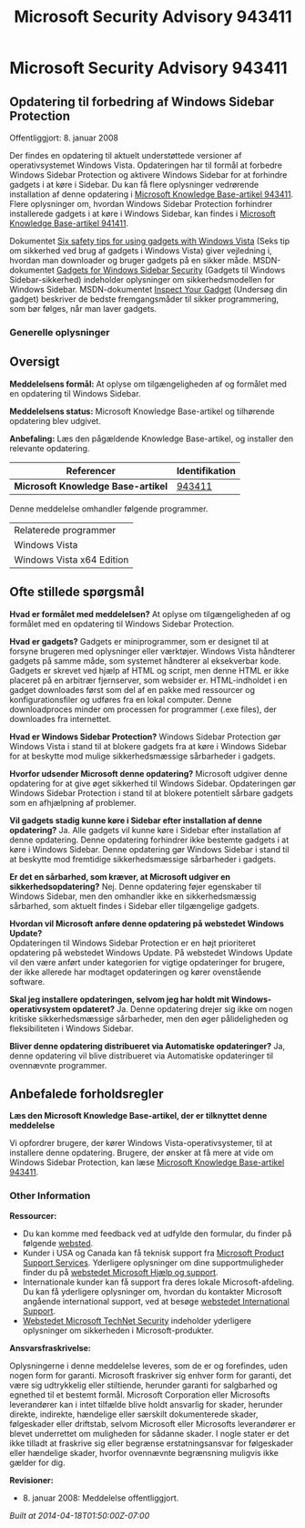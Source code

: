 ﻿---
title: Microsoft Security Advisory 943411
TOCTitle: "943411"
ms:assetid: "943411"
ms:mtpsurl: https://technet.microsoft.com/da-DK/library/943411(v=Security.10)
ms:contentKeyID: 61223884
ms.date: 04/18/2014
mtps_version: v=Security.10
ms.translationtype: HT
---

# Microsoft Security Advisory 943411

## Opdatering til forbedring af Windows Sidebar Protection

Offentliggjort: 8. januar 2008

Der findes en opdatering til aktuelt understøttede versioner af operativsystemet Windows Vista. Opdateringen har til formål at forbedre Windows Sidebar Protection og aktivere Windows Sidebar for at forhindre gadgets i at køre i Sidebar. Du kan få flere oplysninger vedrørende installation af denne opdatering i [Microsoft Knowledge Base-artikel 943411](http://support.microsoft.com/kb/943411). Flere oplysninger om, hvordan Windows Sidebar Protection forhindrer installerede gadgets i at køre i Windows Sidebar, kan findes i [Microsoft Knowledge Base-artikel 941411](http://support.microsoft.com/kb/941411).

Dokumentet [Six safety tips for using gadgets with Windows Vista](http://www.microsoft.com/protect/yourself/downloads/gadgets.mspx) (Seks tip om sikkerhed ved brug af gadgets i Windows Vista) giver vejledning i, hvordan man downloader og bruger gadgets på en sikker måde. MSDN-dokumentet [Gadgets for Windows Sidebar Security](http://msdn2.microsoft.com/en-us/library/bb508510.aspx) (Gadgets til Windows Sidebar-sikkerhed) indeholder oplysninger om sikkerhedsmodellen for Windows Sidebar. MSDN-dokumentet [Inspect Your Gadget](http://msdn2.microsoft.com/en-us/library/bb498012.aspx) (Undersøg din gadget) beskriver de bedste fremgangsmåder til sikker programmering, som bør følges, når man laver gadgets.

### Generelle oplysninger

## Oversigt

**Meddelelsens formål:** At oplyse om tilgængeligheden af og formålet med en opdatering til Windows Sidebar.

**Meddelelsens status:** Microsoft Knowledge Base-artikel og tilhørende opdatering blev udgivet.

**Anbefaling:** Læs den pågældende Knowledge Base-artikel, og installer den relevante opdatering.

<table>
<thead>
<tr class="header">
<th>Referencer</th>
<th>Identifikation</th>
</tr>
</thead>
<tbody>
<tr class="odd">
<td><strong>Microsoft Knowledge Base-artikel</strong></td>
<td><a href="http://support.microsoft.com/kb/943411">943411</a></td>
</tr>
</tbody>
</table>


Denne meddelelse omhandler følgende programmer.

<table>
<tbody>
<tr class="odd">
<td>Relaterede programmer</td>
</tr>
<tr class="even">
<td>Windows Vista</td>
</tr>
<tr class="odd">
<td>Windows Vista x64 Edition</td>
</tr>
</tbody>
</table>


## Ofte stillede spørgsmål

**Hvad er formålet med meddelelsen?**
At oplyse om tilgængeligheden af og formålet med en opdatering til Windows Sidebar Protection.

**Hvad er gadgets?**
Gadgets er miniprogrammer, som er designet til at forsyne brugeren med oplysninger eller værktøjer. Windows Vista håndterer gadgets på samme måde, som systemet håndterer al eksekverbar kode. Gadgets er skrevet ved hjælp af HTML og script, men denne HTML er ikke placeret på en arbitrær fjernserver, som websider er. HTML-indholdet i en gadget downloades først som del af en pakke med ressourcer og konfigurationsfiler og udføres fra en lokal computer. Denne downloadproces minder om processen for programmer (.exe files), der downloades fra internettet.

**Hvad er Windows Sidebar Protection?**
Windows Sidebar Protection gør Windows Vista i stand til at blokere gadgets fra at køre i Windows Sidebar for at beskytte mod mulige sikkerhedsmæssige sårbarheder i gadgets.

**Hvorfor udsender Microsoft denne opdatering?**
Microsoft udgiver denne opdatering for at give øget sikkerhed til Windows Sidebar. Opdateringen gør Windows Sidebar Protection i stand til at blokere potentielt sårbare gadgets som en afhjælpning af problemer.

**Vil gadgets stadig kunne køre i Sidebar efter installation af denne opdatering?**
Ja. Alle gadgets vil kunne køre i Sidebar efter installation af denne opdatering. Denne opdatering forhindrer ikke bestemte gadgets i at køre i Windows Sidebar. Denne opdatering gør Windows Sidebar i stand til at beskytte mod fremtidige sikkerhedsmæssige sårbarheder i gadgets.

**Er det en sårbarhed, som kræver, at Microsoft udgiver en sikkerhedsopdatering?**
Nej. Denne opdatering føjer egenskaber til Windows Sidebar, men den omhandler ikke en sikkerhedsmæssig sårbarhed, som aktuelt findes i Sidebar eller tilgængelige gadgets.

**Hvordan vil Microsoft anføre denne opdatering på webstedet Windows Update?**    
Opdateringen til Windows Sidebar Protection er en højt prioriteret opdatering på webstedet Windows Update. På webstedet Windows Update vil den være anført under kategorien for vigtige opdateringer for brugere, der ikke allerede har modtaget opdateringen og kører ovenstående software.

**Skal jeg installere opdateringen, selvom jeg har holdt mit Windows-operativsystem opdateret?**
Ja. Denne opdatering drejer sig ikke om nogen kritiske sikkerhedsmæssige sårbarheder, men den øger pålideligheden og fleksibiliteten i Windows Sidebar.

**Bliver denne opdatering distribueret via Automatiske opdateringer?**
Ja, denne opdatering vil blive distribueret via Automatiske opdateringer til ovennævnte programmer.

## Anbefalede forholdsregler

**Læs den Microsoft Knowledge Base-artikel, der er tilknyttet denne meddelelse**

Vi opfordrer brugere, der kører Windows Vista-operativsystemer, til at installere denne opdatering. Brugere, der ønsker at få mere at vide om Windows Sidebar Protection, kan læse [Microsoft Knowledge Base-artikel 943411](http://support.microsoft.com/kb/943411).

### Other Information

**Ressourcer:**

  - Du kan komme med feedback ved at udfylde den formular, du finder på følgende [websted](https://support.microsoft.com/common/survey.aspx?scid=sw;en;1257&amp;showpage=1&amp;ws=technet&amp;sd=tech).
  - Kunder i USA og Canada kan få teknisk support fra [Microsoft Product Support Services](http://go.microsoft.com/fwlink/?linkid=21131). Yderligere oplysninger om dine supportmuligheder finder du på [webstedet Microsoft Hjælp og support](http://support.microsoft.com/).
  - Internationale kunder kan få support fra deres lokale Microsoft-afdeling. Du kan få yderligere oplysninger om, hvordan du kontakter Microsoft angående international support, ved at besøge [webstedet International Support](http://go.microsoft.com/fwlink/?linkid=21155).
  - [Webstedet Microsoft TechNet Security](http://go.microsoft.com/fwlink/?linkid=21132) indeholder yderligere oplysninger om sikkerheden i Microsoft-produkter.

**Ansvarsfraskrivelse:**

Oplysningerne i denne meddelelse leveres, som de er og forefindes, uden nogen form for garanti. Microsoft fraskriver sig enhver form for garanti, det være sig udtrykkelig eller stiltiende, herunder garanti for salgbarhed og egnethed til et bestemt formål. Microsoft Corporation eller Microsofts leverandører kan i intet tilfælde blive holdt ansvarlig for skader, herunder direkte, indirekte, hændelige eller særskilt dokumenterede skader, følgeskader eller driftstab, selvom Microsoft eller Microsofts leverandører er blevet underrettet om muligheden for sådanne skader. I nogle stater er det ikke tilladt at fraskrive sig eller begrænse erstatningsansvar for følgeskader eller hændelige skader, hvorfor ovennævnte begrænsning muligvis ikke gælder for dig.

**Revisioner:**

  - 8\. januar 2008: Meddelelse offentliggjort.

*Built at 2014-04-18T01:50:00Z-07:00*

